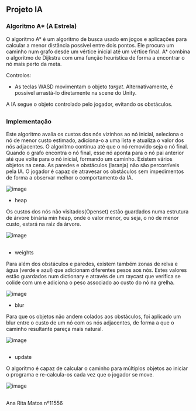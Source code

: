 ## Projeto IA

### Algoritmo A* (A Estrela)

O algoritmo A* é um algoritmo de busca usado em jogos e aplicações para calcular a menor distância possivel entre dois pontos. Ele procura um caminho num grafo desde um vértice inicial até um vértice final. A* combina o algoritmo de Dijkstra com uma função heurística de forma a encontrar o nó mais perto da meta.

Controlos:

- As teclas WASD movimentam o objeto *target*. Alternativamente, é possivel arrastá-lo diretamente na scene do Unity.

A IA segue o objeto controlado pelo jogador, evitando os obstáculos. 

##
### Implementação


Este algoritmo avalia os custos dos nós vizinhos ao nó inicial, seleciona o nó de menor custo estimado, adiciona-o a uma lista e atualiza o valor dos nós adjacentes. O algoritmo continua até que o nó removido seja o nó final.
Quando o grafo encontra o nó final, esse nó aponta para o nó pai anterior até que volte para o nó inicial, formando um caminho. Existem vários objetos na cena. As paredes e obstáculos (laranja) não são percorríveis pela IA. O jogador é capaz de atravesar os obstáculos sem impedimentos de forma a observar melhor o comportamento da IA. 

![image](https://github.com/user-attachments/assets/85f90d54-5f8f-404b-bfc2-1b43bd51f37f)
- heap

Os custos dos nós não visitados(Openset) estão guardados numa estrutura de árvore binária min heap, onde o valor menor, ou seja, o nó de menor custo, estará na raiz da àrvore.

![image](https://github.com/user-attachments/assets/adc985a7-7e71-4bbe-aa24-15e6800e6fe6)

##
- weights

Para além dos obstáculos e paredes, existem também zonas de relva e àgua (verde e azul) que adicionam diferentes pesos aos nós. Estes valores estão guardados num dictionary e através de um raycast que verifica se colide com um e adiciona o peso associado ao custo do nó na grelha. 

![image](https://github.com/user-attachments/assets/76b5d124-52ea-48b9-822b-03b950c4cf1b)

- blur

Para que os objetos não andem colados aos obstáculos, foi aplicado um blur entre o custo de um nó com os nós adjacentes, de forma a que o caminho resultante pareça mais natural.

![image](https://github.com/user-attachments/assets/b3f7b622-db2c-4d2f-bfc5-78f3e5221a85)

##
- update

 O algoritmo é capaz de calcular o caminho para múltiplos objetos ao iniciar o programa e re-calcula-os cada vez que o jogador se move.

![image](https://github.com/user-attachments/assets/3ed38dda-ee3c-447d-aa15-684598f99985)

##

Ana Rita Matos nº11556
